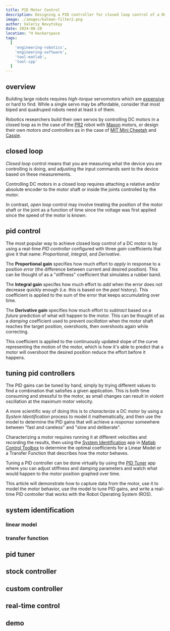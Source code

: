 ```yaml
---
title: PID Motor Control
description: Designing a PID controller for closed loop control of a DC motor
image: ./images/kalman-filter2.png
author: Valeriy Novytskyy
date: 2024-08-20
location: ^H Hackerspace
tags:
  [
    'engineering-robotics',
    'engineering-software',
    'tool-matlab',
    'tool-cpp'
  ]
---
```


## overview

Building large robots requires *high-torque* servomotors which are [expensive](https://www.cubemars.com/goods-1143-AK80-64.html) or hard to find. While a single servo may be affordable, consider that most biped and quadruped robots need at least `8` of them.

Robotics researchers build their own servos by controlling DC motors in a closed loop as in the case of the [PR2](https://robotsguide.com/robots/pr2) robot with [Maxon](https://www.maxongroup.com/maxon/view/product/motor/dcmotor/re/re40/148866) motors, or design their own motors *and controllers* as in the case of [MIT Mini Cheetah](https://robotsguide.com/robots/minicheetah) and [Cassie](https://robotsguide.com/robots/cassie).

## closed loop

*Closed loop* control means that you are measuring what the device you are controlling is doing, and adjusting the input commands sent to the device based on these measurements.

Controlling DC motors in a closed loop requires attaching a relative and/or absolute encoder to the motor shaft or inside the joints controlled by the motor.

In contrast, *open loop* control may involve treating the position of the motor shaft or the joint as a function of time since the voltage was first applied since the speed of the motor is known.

## pid control

The most popular way to achieve closed loop control of a DC motor is by using a real-time *PID controller* configured with three *gain* coefficients that give it that name: *Proportional*, *Integral*, and *Derivative*.

The **Proportional gain** specifies how much effort to *apply* in response to a position *error* (the difference between current and desired position). This can be thought of as a "stiffness" coefficient that simulates a rubber band.

The **Integral gain** specifes how much effort to *add* when the error does not decrease quickly enough (i.e. this is based on the *past* history). This coefficient is applied to the sum of the error that keeps accumulating over time.

The **Derivative gain** specifies how much effort to *subtract* based on a *future* prediction of what will happen to the motor. This can be thought of as a *damping* coefficient used to prevent *oscillation* when the motor shaft reaches the target position, overshoots, then overshoots again while correcting.

This coefficient is applied to the continuously updated slope of the curve representing the motion of the motor, which is how it's able to predict that a motor will overshoot the desired position reduce the effort before it happens.

## tuning pid controllers

The PID gains can be tuned by hand, simply by trying different values to find a combination that satisfies a given application. This is both time consuming and stressful to the motor, as small changes can result in violent oscillation at the maximum motor velocity.

A more scientific way of doing this is to *characterize* a DC motor by using a *System Identification* process to model it mathematically, and then use the model to determine the PID gains that will achieve a *response* somewhere between "fast and careless" and "slow and deliberate".

Characterizing a motor requires running it at different velocities and recording the results, then using the [System Identification]() app in [Matlab Control Toolbox](https://www.mathworks.com/products/control.html) to determine the optimal coefficients for a Linear Model or a Transfer Function that describes how the motor behaves.

Tuning a PID controller can be done virtually by using the [PID Tuner]() app where you can adjust stiffness and damping parameters and watch what would happen to the motor position graphed over time.

This article will demonstrate how to capture data from the motor, use it to model the motor behavior, use the model to tune PID gains, and write a real-time PID controller that works with the Robot Operating System (ROS).

## system identification

### linear model

### transfer function

## pid tuner

## stock controller

## custom controller

## real-time control

## demo